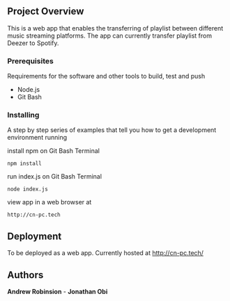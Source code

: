 ## Project Overview

This is a web app that enables the transferring of playlist between different music streaming platforms. The app can currently transfer playlist from Deezer to Spotify.

### Prerequisites

Requirements for the software and other tools to build, test and push 
- Node.js
- Git Bash

### Installing

A step by step series of examples that tell you how to get a development
environment running

install npm on Git Bash Terminal

    npm install
    
run index.js on Git Bash Terminal

    node index.js

view app in a web browser at

    http://cn-pc.tech

## Deployment

To be deployed as a web app. Currently hosted at http://cn-pc.tech/

## Authors

  **Andrew Robinsion** - **Jonathan Obi**
